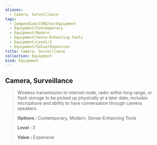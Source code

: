 ```yaml
---
aliases:
  - Camera, Surveillance
tags:
  - Compendium/CSRD/en/Equipment
  - Equipment/Contemporary
  - Equipment/Modern
  - Equipment/Sense-Enhancing-Tools
  - Equipment/Level/3
  - Equipment/Value/Expensive
title: Camera, Surveillance
collection: Equipment
kind: Equipment
---
```

## Camera, Surveillance    
    
>Wireless transmission to internet node, radio within long range, or flash storage to be picked up physically at a later date; includes microphone and ability to have conversation through camera speakers.    
> **Options :** Contemporary, Modern, Sense-Enhancing Tools    
> **Level :** 3    
> **Value :** Expensive